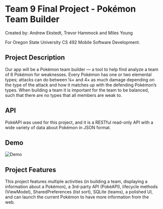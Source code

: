 # Team 9 Final Project - Pokémon Team Builder
Created by: Andrew Ekstedt, Trevor Hammock and Miles Young

For Oregon State University CS 492 Mobile Software Development.

## Project Description
Our app will be a Pokémon team builder — a tool to help find analyze a team of 6 Pokémon for weaknesses. Every Pokémon has one or two elemental types; attacks can do between ¼× and 4× as much damage depending on the type of the attack and how it matches up with the defending Pokémon’s types. When building a team it is important for the team to be balanced, such that there are no types that all members are weak to.

## API
PokéAPI was used for this project, and it is a RESTful read-only API with a wide variety of data about Pokémon in JSON format.

## Demo
![Demo](https://user-images.githubusercontent.com/10273995/54655742-470fd500-4a80-11e9-8f91-93e52ef454ff.gif)

## Project Features
This project features multiple activities (in building a team, displaying a information about a Pokémon), a 3rd-party API (PokéAPI), lifecycle methods (ViewModel), SharedPreferences (list sort), SQLite (teams), a polished UI, and can launch the current Pokémon to have more information from the web. 